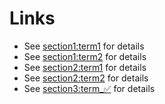 # Links

-   See <section1:term1> for details
-   See <section1:term2> for details
-   See <section2:term1> for details
-   See <section2:term2> for details
-   See <section3:term_✅> for details
